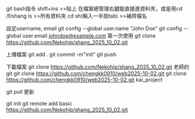 git bash指令
shift+ins >>貼上
在檔案總管理右鍵能直接進資料夾，或是用cd /f/shang
ls >>所有資料夾
cd sh(輸入一半按tab) >>補齊檔名

設定username, email
git config --global user.name "John Doe"
git config --global user.email johndoe@example.com
第一次使用
git clone https://github.com/Nekohip/shang_2025_10_02.git

上傳檔案
git add .
git commit -m"init"
git push

下載檔案
git clone https://github.com/Nekohip/shang_2025_10_02.git
老師的git
git clone https://github.com/chengkk0910/web2025-10-02.git
git clone https://github.com/chengkk0910/web2025-10-02.git kai_project

git pull 更新

git init
git remote add basic  https://github.com/Nekohip/shang_2025_10_02.git